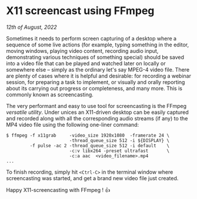 # X11 screencast using FFmpeg

*12th of August, 2022*

Sometimes it needs to perform screen capturing of a desktop where a sequence of some live actions (for example, typing something in the editor, moving windows, playing video content, recording audio input, demonstrating various techniques of something special) should be saved into a video file that can be played and watched later on locally or somewhere else &ndash; simply as the ordinary let's say MPEG-4 video file. There are plenty of cases where it is helpful and desirable: for recording a webinar session, for preparing a task to implement, or visually and orally reporting about its carrying out progress or completeness, and many more. This is commonly known as screencasting.

The very performant and easy to use tool for screencasting is the FFmpeg *versatile utility*. Under unices an X11-driven desktop can be easily captured and recorded along with all the corresponding audio streams (if any) to the MP4 video file using the following one-liner command:

```
$ ffmpeg -f x11grab     -video_size 1920x1080  -framerate 24 \
                        -thread_queue_size 512 -i ${DISPLAY} \
         -f pulse -ac 2 -thread_queue_size 512 -i default    \
                        -c:v libx264 -preset ultrafast       \
                        -c:a aac  <video_filename>.mp4
...
```

To finish recording, simply hit `<Ctrl-C>` in the terminal window where screencasting was started, and get a brand new video file just created.

Happy X11-screencasting with FFmpeg ! :+1:
